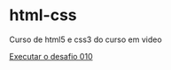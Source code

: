# html-css
 Curso de html5 e css3 do curso em video


<a href="https://leohsramos.github.io/html-css/desafios/d010/android.html"> Executar o desafio 010